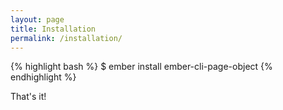 ```yaml
---
layout: page
title: Installation
permalink: /installation/
---
```


{% highlight bash %}
$ ember install ember-cli-page-object
{% endhighlight %}

That's it!

